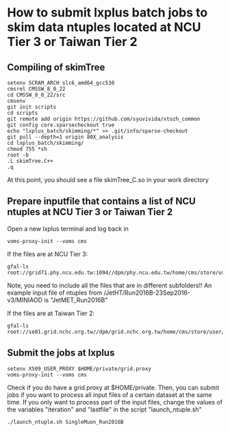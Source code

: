 # How to submit lxplus batch jobs to skim data ntuples located at NCU Tier 3 or Taiwan Tier 2
## Compiling of skimTree
```
setenv SCRAM_ARCH slc6_amd64_gcc530
cmsrel CMSSW_8_0_22
cd CMSSW_8_0_22/src
cmsenv
git init scripts
cd scripts
git remote add origin https://github.com/syuvivida/xtozh_common
git config core.sparsecheckout true
echo "lxplus_batch/skimming/*" >> .git/info/sparse-checkout
git pull --depth=1 origin 80X_analysis
cd lxplus_batch/skimming/
chmod 755 *sh
root -b
.L skimTree.C++
.q
```

At this point, you should see a file skimTree_C.so in your work directory 

## Prepare inputfile that contains a list of NCU ntuples at NCU Tier 3 or Taiwan Tier 2

Open a new lxplus terminal and log back in

```
voms-proxy-init --voms cms
```

If the files are at NCU Tier 3:
```
gfal-ls root://grid71.phy.ncu.edu.tw:1094//dpm/phy.ncu.edu.tw/home/cms/store/user/syu/SingleMuon/
```
Note, you need to include all the files that are in different subfolders!!
An example input file of ntuples from /JetHT/Run2016B-23Sep2016-v3/MINIAOD is "JetMET_Run2016B"

If the files are at Taiwan Tier 2:
```
gfal-ls root://se01.grid.nchc.org.tw//dpm/grid.nchc.org.tw/home/cms/store/user/syu/SingleMuon
```

## Submit the jobs at lxplus

```
setenv X509_USER_PROXY $HOME/private/grid.proxy
voms-proxy-init --voms cms
```

Check if you do have a grid.proxy at $HOME/private. Then, you can submit jobs if you want to process all input files of a certain dataset at the same time. If you only want to process part of the input files, change the values of the variables "iteration" and "lastfile" in the script "launch_ntuple.sh"

```
./launch_ntuple.sh SingleMuon_Run2016B
```
